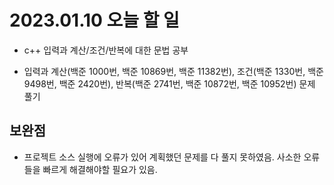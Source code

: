 # 2023.01.10 오늘 할 일

- c++ 입력과 계산/조건/반복에 대한 문법 공부

- 입력과 계산(백준 1000번, 백준 10869번, 백준 11382번), 조건(백준 1330번, 백준 9498번, 백준 2420번), 반복(백준 2741번, 백준 10872번, 백준 10952번) 문제 풀기

## 보완점
- 프로젝트 소스 실행에 오류가 있어 계획했던 문제를 다 풀지 못하였음. 사소한 오류들을 빠르게 해결해야할 필요가 있음.
